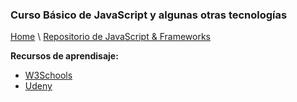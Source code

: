 
### Curso Básico de JavaScript y algunas otras tecnologías

[Home](https://profesantiago.github.io) \ [Repositorio de JavaScript & Frameworks](https://github.com/ProfeSantiago/JavaScript)


**Recursos de aprendisaje:**
- [W3Schools](https://www.w3schools.com/)
- [Udeny](https://www.udemy.com/)
 
